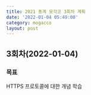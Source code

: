 ```yaml
---
title: 2021 동계 모각코 3회차 계획
date: '2022-01-04 05:49:00'
category: mogacco
layout: post
---
```


## 3회차(2022-01-04)

### 목표
HTTPS 프로토콜에 대한 개념 학습
